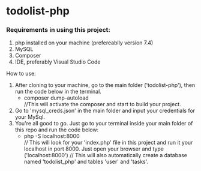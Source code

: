 # todolist-php

### Requirements in using this project:
1. php installed on your machine (prefereablly version 7.4)
2. MySQL
3. Composer
4. IDE, preferably Visual Studio Code

How to use:
1. After cloning to your machine, go to the main folder ('todolist-php'), then run the code below in the terminal.
   * composer dump-autoload   
//This will activate the composer and start to build your project.
2. Go to 'mysql_creds.json' in the main folder and input your credentials for your MySql.
3. You're all good to go. Just go to your terminal inside your main folder of this repo and run the code below:
   * php -S localhost:8000  
// This will look for your 'index.php' file in this project and run it your localhost in port 8000. Just open your browser and type ('localhost:8000') 
// This will also automatically create a database named 'todolist_php' and tables 'user' and 'tasks'.

